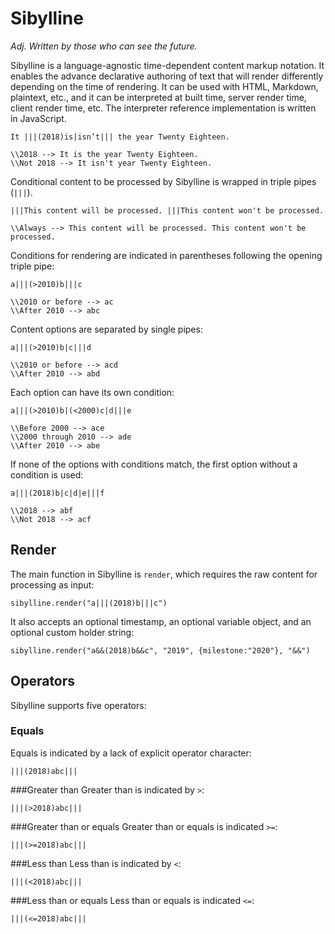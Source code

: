 # Sibylline

_Adj. Written by those who can see the future._

Sibylline is a language-agnostic time-dependent content markup notation. It enables the advance declarative authoring of text that will render differently depending on the time of rendering. It can be used with HTML, Markdown, plaintext, etc., and it can be interpreted at built time, server render time, client render time, etc. The interpreter reference implementation is written in JavaScript.

```
It |||(2018)is|isn’t||| the year Twenty Eighteen.

\\2018 --> It is the year Twenty Eighteen.
\\Not 2018 --> It isn't year Twenty Eighteen.
```

Conditional content to be processed by Sibylline is wrapped in triple pipes (`|||`).
```
|||This content will be processed. |||This content won't be processed.

\\Always --> This content will be processed. This content won't be processed.
```

Conditions for rendering are indicated in parentheses following the opening triple pipe:
```
a|||(>2010)b|||c

\\2010 or before --> ac
\\After 2010 --> abc
```

Content options are separated by single pipes:
```
a|||(>2010)b|c|||d

\\2010 or before --> acd
\\After 2010 --> abd
```

Each option can have its own condition:
```
a|||(>2010)b|(<2000)c|d|||e

\\Before 2000 --> ace
\\2000 through 2010 --> ade
\\After 2010 --> abe
```

If none of the options with conditions match, the first option without a condition is used:
```
a|||(2018)b|c|d|e|||f

\\2018 --> abf
\\Not 2018 --> acf
```

## Render
The main function in Sibylline is `render`, which requires the raw content for processing as input:
```
sibylline.render("a|||(2018)b|||c")
```
It also accepts an optional timestamp, an optional variable object, and an optional custom holder string:
```
sibylline.render("a&&(2018)b&&c", "2019", {milestone:"2020"}, "&&")
```

## Operators
Sibylline supports five operators:
### Equals
Equals is indicated by a lack of explicit operator character:
```
|||(2018)abc|||
```
###Greater than
Greater than is indicated by `>`:
```
|||(>2018)abc|||
```
###Greater than or equals
Greater than or equals is indicated `>=`:
```
|||(>=2018)abc|||
```
###Less than
Less than is indicated by `<`:
```
|||(<2018)abc|||
```
###Less than or equals
Less than or equals is indicated `<=`:
```
|||(<=2018)abc|||
```
